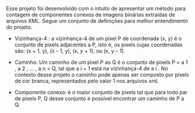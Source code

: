 Esse projeto foi desenvolvido com o intuito de apresentar um método para contagem
de componentes conexos de imagens binárias extraídas de arquivos XML.
Segue um conjunto de definições para melhor entendimento do projeto.

 - Vizinhança-4 : a vizinhança-4 de um pixel P de coordenada (x, y) é o conjunto de pixels adjacentes a P, isto é, os pixels cujas coordenadas são: (x + 1, y), (x – 1, y), (x, y + 1), ou (x, y – 1).

 - Caminho: Um caminho de um pixel P ao Q é o conjunto de pixels P = a 1 , a 2 , ... , a n = Q, tal que a i + 1 está na vizinhança-4 de a i . No contexto desse projeto o caminho pode apenas ser composto por pixels de cor branca, representados pelo valor 1 nos arquivos xml.

 - Componente conexo: é o maior conjunto de pixels tal que para todo par de pixels P, Q desse conjunto é possível encontrar um caminho de P a Q.
